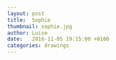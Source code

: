 ```yaml
---
layout: post
title:  Sophie
thumbnail: sophie.jpg
author: Luise
date:   2016-11-05 19:15:00 +0100
categories: drawings
---
```

